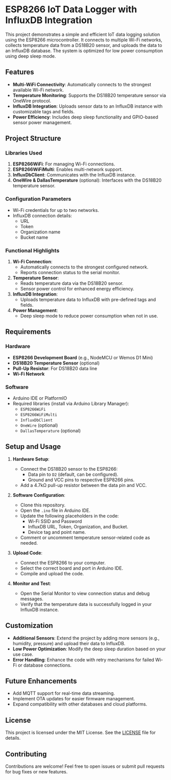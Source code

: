 # ESP8266 IoT Data Logger with InfluxDB Integration

This project demonstrates a simple and efficient IoT data logging solution using the ESP8266 microcontroller. It connects to multiple Wi-Fi networks, collects temperature data from a DS18B20 sensor, and uploads the data to an InfluxDB database. The system is optimized for low power consumption using deep sleep mode.

## Features

- **Multi-WiFi Connectivity**: Automatically connects to the strongest available Wi-Fi network.
- **Temperature Monitoring**: Supports the DS18B20 temperature sensor via OneWire protocol.
- **InfluxDB Integration**: Uploads sensor data to an InfluxDB instance with customizable tags and fields.
- **Power Efficiency**: Includes deep sleep functionality and GPIO-based sensor power management.

## Project Structure

### Libraries Used

1. **ESP8266WiFi**: For managing Wi-Fi connections.
2. **ESP8266WiFiMulti**: Enables multi-network support.
3. **InfluxDbClient**: Communicates with the InfluxDB instance.
4. **OneWire & DallasTemperature** (optional): Interfaces with the DS18B20 temperature sensor.

### Configuration Parameters

- Wi-Fi credentials for up to two networks.
- InfluxDB connection details:
  - URL
  - Token
  - Organization name
  - Bucket name

### Functional Highlights

1. **Wi-Fi Connection**:
   - Automatically connects to the strongest configured network.
   - Reports connection status to the serial monitor.
2. **Temperature Sensor**:
   - Reads temperature data via the DS18B20 sensor.
   - Sensor power control for enhanced energy efficiency.
3. **InfluxDB Integration**:
   - Uploads temperature data to InfluxDB with pre-defined tags and fields.
4. **Power Management**:
   - Deep sleep mode to reduce power consumption when not in use.

## Requirements

### Hardware

- **ESP8266 Development Board** (e.g., NodeMCU or Wemos D1 Mini)
- **DS18B20 Temperature Sensor** (optional)
- **Pull-Up Resistor**: For DS18B20 data line
- **Wi-Fi Network**

### Software

- Arduino IDE or PlatformIO
- Required libraries (install via Arduino Library Manager):
  - `ESP8266WiFi`
  - `ESP8266WiFiMulti`
  - `InfluxDbClient`
  - `OneWire` (optional)
  - `DallasTemperature` (optional)

## Setup and Usage

1. **Hardware Setup**:
   - Connect the DS18B20 sensor to the ESP8266:
     - Data pin to `D2` (default, can be configured).
     - Ground and VCC pins to respective ESP8266 pins.
   - Add a 4.7kΩ pull-up resistor between the data pin and VCC.

2. **Software Configuration**:
   - Clone this repository.
   - Open the `.ino` file in Arduino IDE.
   - Update the following placeholders in the code:
     - Wi-Fi SSID and Password
     - InfluxDB URL, Token, Organization, and Bucket.
     - Device tag and point name.
   - Comment or uncomment temperature sensor-related code as needed.

3. **Upload Code**:
   - Connect the ESP8266 to your computer.
   - Select the correct board and port in Arduino IDE.
   - Compile and upload the code.

4. **Monitor and Test**:
   - Open the Serial Monitor to view connection status and debug messages.
   - Verify that the temperature data is successfully logged in your InfluxDB instance.

## Customization

- **Additional Sensors**:
  Extend the project by adding more sensors (e.g., humidity, pressure) and upload their data to InfluxDB.
- **Low Power Optimization**:
  Modify the deep sleep duration based on your use case.
- **Error Handling**:
  Enhance the code with retry mechanisms for failed Wi-Fi or database connections.

## Future Enhancements

- Add MQTT support for real-time data streaming.
- Implement OTA updates for easier firmware management.
- Expand compatibility with other databases and cloud platforms.

## License

This project is licensed under the MIT License. See the [LICENSE](LICENSE) file for details.

## Contributing

Contributions are welcome! Feel free to open issues or submit pull requests for bug fixes or new features.

